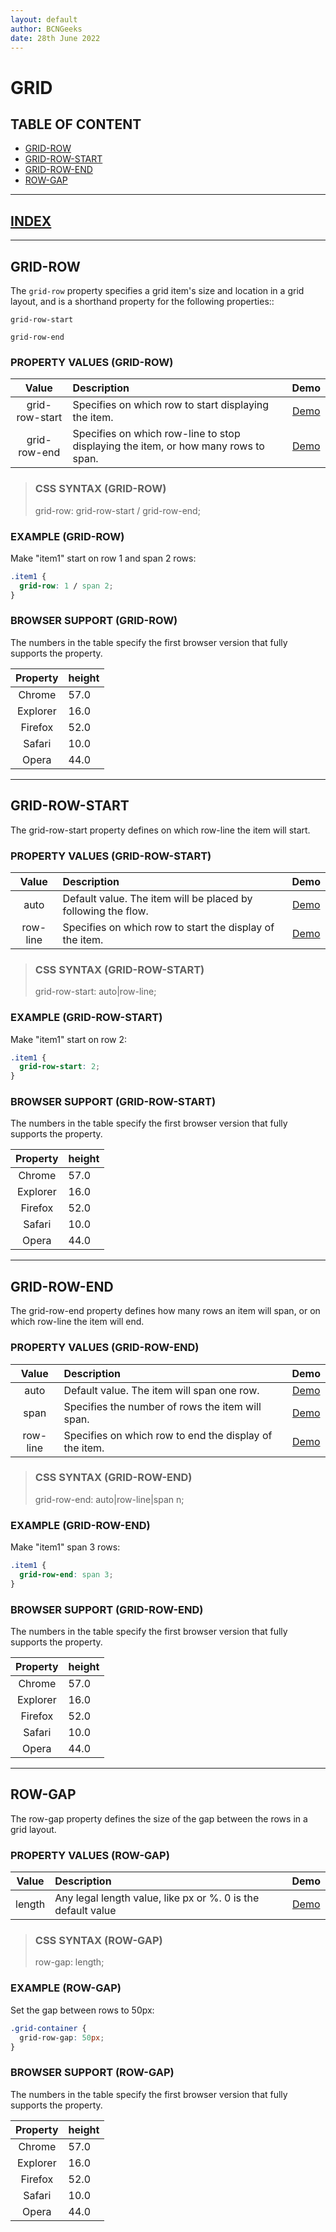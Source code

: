 ```yaml
---
layout: default
author: BCNGeeks
date: 28th June 2022
--- 
```


# GRID

## TABLE OF CONTENT

- [GRID-ROW](#grid-row)
- [GRID-ROW-START](#grid-row-start)
- [GRID-ROW-END](#grid-row-end)
- [ROW-GAP](#row-gap)

---

## [INDEX](./index.md)

---

## GRID-ROW

The `grid-row` property specifies a grid item's size and location in a grid layout, and is a shorthand property for the following properties::

`grid-row-start`

`grid-row-end`

### PROPERTY VALUES (GRID-ROW)

|    Value    |                      Description                      | Demo |
|:-----------:|                      :-----------                     | :--: |
|   grid-row-start  |   Specifies on which row to start displaying the item.    |   [Demo](https://www.w3schools.com/cssref/playdemo.asp?filename=playcss_grid-row-start)   |
|   grid-row-end    |   Specifies on which row-line to stop displaying the item, or how many rows to span.  |   [Demo](https://www.w3schools.com/cssref/playdemo.asp?filename=playcss_grid-row-end) |

> ### CSS SYNTAX (GRID-ROW)
>
> grid-row: grid-row-start / grid-row-end;

### EXAMPLE (GRID-ROW)

Make "item1" start on row 1 and span 2 rows:

```CSS
.item1 {
  grid-row: 1 / span 2;
}
```

### BROWSER SUPPORT (GRID-ROW)

The numbers in the table specify the first browser version that fully supports the property.

|    Property   |    height    |
| :-----------: | :----------- |
|   Chrome      |     57.0      |
|   Explorer    |     16.0      |
|   Firefox     |     52.0      |
|   Safari      |     10.0      |
|   Opera       |     44.0      |

---

## GRID-ROW-START

The grid-row-start property defines on which row-line the item will start.

### PROPERTY VALUES (GRID-ROW-START)

|    Value    |                      Description                      | Demo |
|:-----------:|                      :-----------                     | :--: |
|   auto    |   Default value. The item will be placed by following the flow.   |   [Demo](https://www.w3schools.com/cssref/playdemo.asp?filename=playcss_grid-row-start)    |
|   row-line    |   Specifies on which row to start the display of the item.    |   [Demo](https://www.w3schools.com/cssref/playdemo.asp?filename=playcss_grid-row-start&preval=3)    |

> ### CSS SYNTAX (GRID-ROW-START)
>
> grid-row-start: auto|row-line;

### EXAMPLE (GRID-ROW-START)

Make "item1" start on row 2:

```CSS
.item1 {
  grid-row-start: 2;
}
```

### BROWSER SUPPORT (GRID-ROW-START)

The numbers in the table specify the first browser version that fully supports the property.

|    Property   |    height    |
| :-----------: | :----------- |
|   Chrome      |     57.0      |
|   Explorer    |     16.0      |
|   Firefox     |     52.0      |
|   Safari      |     10.0      |
|   Opera       |     44.0      |

---

## GRID-ROW-END

The grid-row-end property defines how many rows an item will span, or on which row-line the item will end.

### PROPERTY VALUES (GRID-ROW-END)

|    Value    |                      Description                      | Demo |
|:-----------:|                      :-----------                     | :--: |
|   auto    |   Default value. The item will span one row.  |   [Demo](https://www.w3schools.com/cssref/playdemo.asp?filename=playcss_grid-row-end)    |
|   span    |   Specifies the number of rows the item will span.    |   [Demo](https://www.w3schools.com/cssref/playdemo.asp?filename=playcss_grid-row-end&preval=span%203)    |
|   row-line    |   Specifies on which row to end the display of the item.  |   [Demo](https://www.w3schools.com/cssref/playdemo.asp?filename=playcss_grid-row-end&preval=5)    |

> ### CSS SYNTAX (GRID-ROW-END)
>
> grid-row-end: auto|row-line|span n;

### EXAMPLE (GRID-ROW-END)

Make "item1" span 3 rows:

```CSS
.item1 {
  grid-row-end: span 3;
}
```

### BROWSER SUPPORT (GRID-ROW-END)

The numbers in the table specify the first browser version that fully supports the property.

|    Property   |    height    |
| :-----------: | :----------- |
|   Chrome      |     57.0      |
|   Explorer    |     16.0      |
|   Firefox     |     52.0      |
|   Safari      |     10.0      |
|   Opera       |     44.0      |

---

## ROW-GAP

The row-gap property defines the size of the gap between the rows in a grid layout.

### PROPERTY VALUES (ROW-GAP)

|    Value    |                      Description                      | Demo |
|:-----------:|                      :-----------                     | :--: |
|   length  |   Any legal length value, like px or %. 0 is the default value    |   [Demo](https://www.w3schools.com/cssref/playdemo.asp?filename=playcss_grid-row-gap) |

> ### CSS SYNTAX (ROW-GAP)
>
> row-gap: length;

### EXAMPLE (ROW-GAP)

Set the gap between rows to 50px:

```CSS
.grid-container {
  grid-row-gap: 50px;
}
```

### BROWSER SUPPORT (ROW-GAP)

The numbers in the table specify the first browser version that fully supports the property.

|    Property   |    height    |
| :-----------: | :----------- |
|   Chrome      |     57.0      |
|   Explorer    |     16.0      |
|   Firefox     |     52.0      |
|   Safari      |     10.0      |
|   Opera       |     44.0      |
